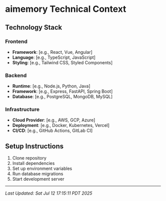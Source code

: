 # aimemory Technical Context

## Technology Stack

### Frontend
- **Framework**: [e.g., React, Vue, Angular]
- **Language**: [e.g., TypeScript, JavaScript]
- **Styling**: [e.g., Tailwind CSS, Styled Components]

### Backend
- **Runtime**: [e.g., Node.js, Python, Java]
- **Framework**: [e.g., Express, FastAPI, Spring Boot]
- **Database**: [e.g., PostgreSQL, MongoDB, MySQL]

### Infrastructure
- **Cloud Provider**: [e.g., AWS, GCP, Azure]
- **Deployment**: [e.g., Docker, Kubernetes, Vercel]
- **CI/CD**: [e.g., GitHub Actions, GitLab CI]

## Setup Instructions
1. Clone repository
2. Install dependencies
3. Set up environment variables
4. Run database migrations
5. Start development server

---
*Last Updated: Sat Jul 12 17:15:11 PDT 2025*
